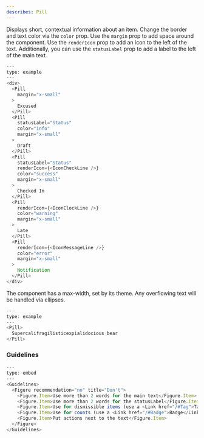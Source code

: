 ```yaml
---
describes: Pill
---
```


Displays short, contextual information about an item. Change the border
and text color via the `color` prop. Use the `margin` prop to add space around
the component. Use the `renderIcon` prop to add an icon to the left of the text. Additionally,
you can use the `statusLabel` prop to add a label to the left of the main text.

```js
---
type: example
---
<div>
  <Pill
    margin="x-small"
  >
    Excused
  </Pill>
  <Pill
    statusLabel="Status"
    color="info"
    margin="x-small"
  >
    Draft
  </Pill>
  <Pill
    statusLabel="Status"
    renderIcon={<IconCheckLine />}
    color="success"
    margin="x-small"
  >
    Checked In
  </Pill>
  <Pill
    renderIcon={<IconClockLine />}
    color="warning"
    margin="x-small"
  >
    Late
  </Pill>
  <Pill
    renderIcon={<IconMessageLine />}
    color="error"
    margin="x-small"
  >
    Notification
  </Pill>
</div>
```

The component has a max-width, set by its theme. Any overflowing text will
be handled via ellipses.

```js
---
type: example
---
<Pill>
  Supercalifragilisticexpialidocious bear
</Pill>
```

### Guidelines

```js
---
type: embed
---
<Guidelines>
  <Figure recommendation="no" title="Don't">
    <Figure.Item>Use more than 2 words for the main text</Figure.Item>
    <Figure.Item>Use more than 2 words for the statusLabel</Figure.Item>
    <Figure.Item>Use for dismissible items (use a <Link href="/#Tag">Tag</Link> instead)</Figure.Item>
    <Figure.Item>Use for counts (use a <Link href="/#Badge">Badge</Link> instead)</Figure.Item>
    <Figure.Item>Put actions next to the text</Figure.Item>
  </Figure>
</Guidelines>
```
